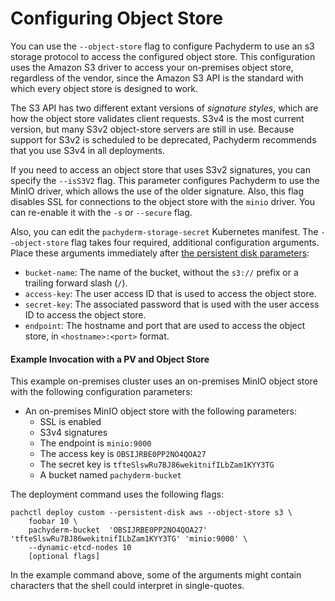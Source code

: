 # Configuring Object Store

You can use the `--object-store` flag to configure Pachyderm to use an
s3 storage protocol to access the configured object store.
This configuration uses the Amazon S3 driver to access your on-premises
object store, regardless of the vendor,
since the Amazon S3 API is the standard with which every object store
is designed to work.

The S3 API has two different extant versions of *signature styles*,
which are how the object store validates client requests.
S3v4 is the most current version, but many S3v2 object-store servers
are still in use. Because support for S3v2 is scheduled
to be deprecated, Pachyderm recommends that you use S3v4 in all
deployments.

If you need to access an object store that uses S3v2
signatures, you can specify the `--isS3V2` flag.
This parameter configures Pachyderm to use the MinIO driver,
which allows the use of the older signature.
Also, this flag disables SSL for connections to the object store
with the `minio` driver.
You can re-enable it with the `-s` or `--secure` flag.

Also, you can edit the `pachyderm-storage-secret` Kubernetes manifest.
The `--object-store` flag takes four required, additional
configuration arguments.
Place these arguments immediately after
[the persistent disk parameters](deploy_custom_configuring_persistent_disk_parameters.html):

- `bucket-name`: The name of the bucket, without the `s3://`
prefix or a trailing forward slash (`/`).
- `access-key`: The user access ID that is used to access the
object store.
- `secret-key`: The associated password that is used with the user
access ID to access the object store.
- `endpoint`: The hostname and port that are used to access the object
store, in `<hostname>:<port>` format.

#### Example Invocation with a PV and Object Store

This example on-premises cluster uses an on-premises
MinIO object store with the following configuration parameters:

* An on-premises MinIO object store with the following parameters:
  - SSL is enabled
  - S3v4 signatures
  - The endpoint is `minio:9000`
  - The access key is `OBSIJRBE0PP2NO4QOA27`
  - The secret key is `tfteSlswRu7BJ86wekitnifILbZam1KYY3TG`
  - A bucket named `pachyderm-bucket`

The deployment command uses the following flags:

```
pachctl deploy custom --persistent-disk aws --object-store s3 \
    foobar 10 \
    pachyderm-bucket  'OBSIJRBE0PP2NO4QOA27' 'tfteSlswRu7BJ86wekitnifILbZam1KYY3TG' 'minio:9000' \
    --dynamic-etcd-nodes 10
    [optional flags]
```

In the example command above, some of the arguments might
contain characters that the shell could interpret in single-quotes.
